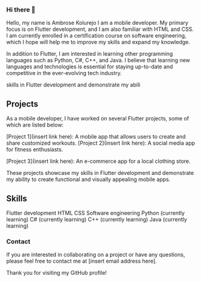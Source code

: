 ### Hi there 👋
Hello, my name is Ambrose Kolurejo I am a mobile developer. My primary focus is on Flutter development, and I am also familiar with HTML and CSS. I am currently enrolled in a certification course on software engineering, which I hope will help me to improve my skills and expand my knowledge.

In addition to Flutter, I am interested in learning other programming languages such as Python, C#, C++, and Java. I believe that learning new languages and technologies is essential for staying up-to-date and competitive in the ever-evolving tech industry.

skills in Flutter development and demonstrate my abili

## Projects

As a mobile developer, I have worked on several Flutter projects, some of which are listed below:

[Project 1](insert link here): A mobile app that allows users to create and share customized workouts.
[Project 2](insert link here): A social media app for fitness enthusiasts.

[Project 3](insert link here): An e-commerce app for a local clothing store.

These projects showcase my skills in Flutter development and demonstrate my ability to create functional and visually appealing mobile apps.

## Skills

Flutter development
HTML
CSS
Software engineering
Python (currently learning)
C# (currently learning)
C++ (currently learning)
Java (currently learning)

### Contact

If you are interested in collaborating on a project or have any questions, please feel free to contact me at [insert email address here].

Thank you for visiting my GitHub profile!

